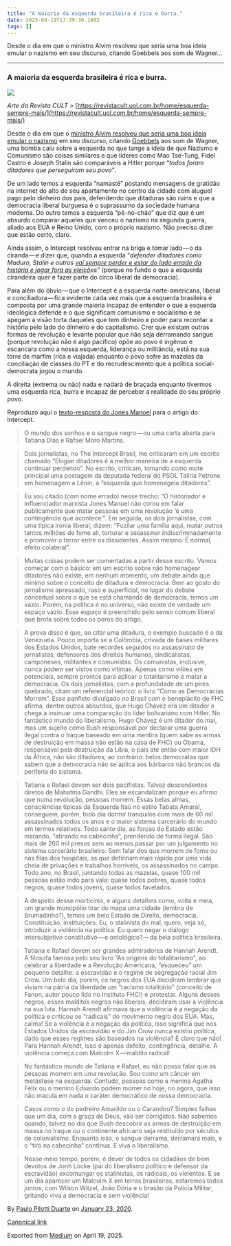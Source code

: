 ```yaml
---
title: "A maioria da esquerda brasileira é rica e burra."
date: 2025-04-19T17:39:36.160Z
tags: []
---
```


Desde o dia em que o ministro Alvim resolveu que seria uma boa ideia emular o nazismo em seu discurso, citando Goebbels aos som de Wagner…

* * *

### A maioria da esquerda brasileira é rica e burra.

![](https://cdn-images-1.medium.com/max/2560/1*QidJZgLD-JtlT9DGV4-FJQ.png)

_Arte da Revista CULT >_ [https://revistacult.uol.com.br/home/esquerda-sempre-mais/](https://revistacult.uol.com.br/home/esquerda-sempre-mais/)

Desde o dia em que o [ministro Alvim resolveu que seria uma boa ideia emular o nazismo](https://www.bbc.com/portuguese/brasil-51149263) em seu discurso, citando [Goebbels](https://pt.wikipedia.org/wiki/Joseph_Goebbels) aos som de Wagner, uma bomba caiu sobre a esquerda no que tange a ideia de que Nazismo e Comunismo são coisas similares e que líderes como Mao Tsé-Tung, Fidel Castro e Joseph Stalin são comparáveis a Hitler porque “_todos foram ditadores que perseguiram seu povo”_.

De um lado temos a esquerda “namastê” postando mensagens de gratidão na internet do alto de seu apartamento no centro da cidade com aluguel pago pelo dinheiro dos pais, defendendo que ditaduras são ruins e que a democracia liberal burguesa é o suprassumo da sociedade humana moderna. Do outro temos a esquerda “pé-no-chão” que diz que é um absurdo comparar aqueles que venceu o nazismo na segunda guerra, aliado aos EUA e Reino Unido, com o próprio nazismo. Não preciso dizer que estão certo, claro.

Ainda assim, o Intercept resolveu entrar na briga e tomar lado — o da ciranda — e dizer que, quando a esquerda “_defender ditadores como Maduro, Stalin e outros_ [_vai sempre perder e estar do lado errado da história e jogar fora as eleiçõ_](https://theintercept.com/2020/01/22/elogiar-ditadores-faz-esquerda-continuar-perdendo/)_es”_ (porque no fundo o que a esquerda cirandeira quer é fazer parte do circo liberal da democracia).

Para além do óbvio — que o Intercept é a esquerda norte-americana, liberal e conciliadora — fica evidente cada vez mais que a esquerda brasileira é composta por uma grande maioria incapaz de entender o que a esquerda ideológica defende e o que significam comunismo e socialismo e se apegam a visão torta daqueles que tem dinheiro e poder para recontar a história pelo lado do dinheiro e do capitalismo. Crer que existam outras formas de revolução e levante popular que não seja derramando sangue (porque revolução não é algo pacífico) opõe ao povo é ingênuo e escancara como a nossa esquerda, liderança ou militância, está na sua torre de marfim (rica e viajada) enquanto o povo sofre as mazelas da conciliação de classes do PT e do recrudescimento que a política social-democrata jogou o mundo.

A direita (extrema ou não) nada e nadará de braçada enquanto tivermos uma esquerda rica, burra e incapaz de perceber a realidade do seu próprio povo.

Reproduzo aqui o [texto-resposta do Jones Manoel](https://www.facebook.com/jones.makaveli/posts/2558046957636980) para o artigo do Intercept.

> O mundo dos sonhos e o sangue negro — ou uma carta aberta para Tatiana Dias e Rafael Moro Martins.

> Dois jornalistas, no The Intercept Brasil, me criticaram em um escrito chamado “Elogiar ditadores é a melhor maneira de a esquerda continuar perdendo”. No escrito, criticam, tomando como mote principal uma postagem da deputada federal do PSOL Talíria Petrone em homenagem a Lênin, a “esquerda que homenageia ditadores”.

> Eu sou citado (com nome errado) nesse trecho: “O historiador e influenciador marxista Jones Manuel não corou em falar publicamente que matar pessoas em uma revolução ‘é uma contingência que acontece’”. Em seguida, os dois jornalistas, com uma típica ironia liberal, dizem: “Fuzilar uma família aqui, matar outros tantos milhões de fome ali, torturar e assassinar indiscriminadamente e promover o terror entre os dissidentes. Assim mesmo. É normal, efeito colateral”.

> Muitas coisas podem ser comentadas a partir desse escrito. Vamos começar com o básico: em um escrito sobre não homenagear ditadores não existe, em nenhum momento, um debate ainda que mínimo sobre o conceito de ditadura e democracia. Bem ao gosto do jornalismo apressado, raso e superficial, no lugar do debate conceitual sobre o que se está chamando de democracia, temos um vazio. Porém, na política e no universo, não existe de verdade um espaço vazio. Esse espaço é preenchido pelo senso comum liberal que brota sobre todos os poros do artigo.

> A prova disso é que, ao citar uma ditadura, o exemplo buscado é o da Venezuela. Pouco importa se a Colômbia, crivada de bases militares dos Estados Unidos, bate recordes seguidos no assassinato de jornalistas, defensores dos direitos humanos, sindicalistas, camponeses, militantes e comunistas. Os comunistas, inclusive, nunca podem ser vistos como vítimas. Apenas como vilões em potenciais, sempre prontos para aplicar o totalitarismo e matar a democracia. Os dois jornalistas, com a profundidade de um pires quebrado, citam um referencial teórico: o livro “Como as Democracias Morrem”. Esse panfleto divulgado no Brasil com o beneplácito de FHC afirma, dentre outros absurdos, que Hugo Chávez era um ditador e chega a insinuar uma comparação do líder bolivariano com Hitler. No fantástico mundo do liberalismo, Hugo Chávez é um ditador do mal, mas um sujeito como Bush responsável por declarar uma guerra ilegal contra o Iraque baseado em uma mentira (quem sabe as armas de destruição em massa não estão na casa de FHC) ou Obama, responsável pela destruição da Líbia, o país até então com maior IDH da África, não são ditadores; ao contrário: belos democratas que sabem que a democracia não se aplica aos bárbaros não brancos da periferia do sistema.

> Tatiana e Rafael devem ser dois pacifistas. Talvez descendentes diretos de Mahatma Gandhi. Eles se escandalizam porque eu afirmo que numa revolução, pessoas morrem. Essas belas almas, consciências típicas da Esquerda Itaú no estilo Tabata Amaral, conseguem, porém, todo dia dormir tranquilos com mais de 60 mil assassinados todos os anos e o maior sistema carcerário do mundo em termos relativos. Todo santo dia, as forças do Estado estão matando, “atirando na cabecinha”, prendendo de forma ilegal. São mais de 260 mil presos sem ao menos passar por um julgamento no sistema carcerário brasileiro. Sem falar dos que morrem de fome ou nas filas dos hospitais, as que definham mais rápido por uma vida cheia de privações e trabalhos horríveis, os assassinados no campo. Todo ano, no Brasil, juntando todas as mazelas, quase 100 mil pessoas estão indo para vala: quase todos pobres, quase todos negros, quase todos jovens, quase todos favelados.

> A despeito desse morticínio, e alguns detalhes como, volta e meia, um grande monopólio tirar do mapa uma cidade (lembra de Brumadinho?), temos um belo Estado de Direito, democracia, Constituição, instituições. Eu, o stalinista do mal, quero, veja só, introduzir a violência na política. Eu quero negar o diálogo intersubjetivo constitutivo — e ontológico? — da bela política brasileira.

> Tatiana e Rafael devem ser grandes admiradores de Hannah Arendt. A filosofa famosa pelo seu livro “As origens do totalitarismo”, ao celebrar a liberdade e a Revolução Americana, “esqueceu” um pequeno detalhe: a escravidão e o regime de segregação racial Jim Crow. Um belo dia, porém, os negros dos EUA decidiram lembrar que viviam na pátria da liberdade um “racismo totalitário” (conceito de Fanon, autor pouco lido no Instituto FHC!) e protestar. Alguns desses negros, esses malditos negros não liberais, decidiram usar a violência na sua luta. Hannah Arendt afirmava que a violência é a negação da política e criticou os “radicais” do movimento negro dos EUA. Mas, calma! Se a violência é a negação da política, isso significa que nos Estados Unidos da escravidão e do Jim Crow nunca existiu política, dado que esses regimes são baseados na violência? É claro que não! Para Hannah Arendt, isso é apenas defeito, contingência, detalhe. A violência começa com Malcolm X — maldito radical!

> No fantástico mundo de Tatiana e Rafael, eu não posso falar que as pessoas morrem em uma revolução. Sou como um câncer em metástase na esquerda. Contudo, pessoas como a menina Ágatha Félix ou o menino Eduardo podem morrer no hoje, no agora, que isso não macula em nada o caráter democrático de nossa democracia.

> Casos como o do pedreiro Amarildo ou o Carandiru? Simples falhas que um dia, com a graça de Deus, vão ser corrigidos. Não sabemos quando, talvez no dia que Bush descobrir as armas de destruição em massa no Iraque ou o continente africano seja restituído por séculos de colonialismo. Enquanto isso, o sangue derrama, derramará mais, e o “tiro na cabecinha” continua. E viva o liberalismo.

> Nesse meio tempo, porém, é dever de todos os cidadãos de bem devotos de Jonh Locke (pai do liberalismo político e defensor da escravidão) excomungar os stalinistas, os radicais, os violentos. E se um dia aparecer um Malcolm X em terras brasileiras, estaremos todos juntos, com Wilson Witzel, João Dória e o brasão da Polícia Militar, gritando viva a democracia e sem violência!

By [Paulo Pilotti Duarte](https://medium.com/@paulopilotti) on [January 23, 2020](https://medium.com/p/59ff73b0c316).

[Canonical link](https://medium.com/@paulopilotti/a-maioria-da-esquerda-brasileira-%C3%A9-rica-e-burra-59ff73b0c316)

Exported from [Medium](https://medium.com) on April 19, 2025.